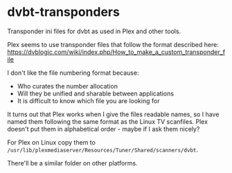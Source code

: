 # dvbt-transponders
Transponder ini files for dvbt as used in Plex and other tools.

Plex seems to use transponder files that follow the format described here:
<https://dvblogic.com/wiki/index.php/How_to_make_a_custom_transponder_file>

I don't like the file numbering format because:
- Who curates the number allocation
- Will they be unified and sharable between applications
- It is difficult to know which file you are looking for

It turns out that Plex works when I give the files readable names, so I have named them following the same format as the Linux TV scanfiles.
Plex doesn't put them in alphabetical order - maybe if I ask them nicely?

For Plex on Linux copy them to `/usr/lib/plexmediaserver/Resources/Tuner/Shared/scanners/dvbt`.

There'll be a similar folder on other platforms.